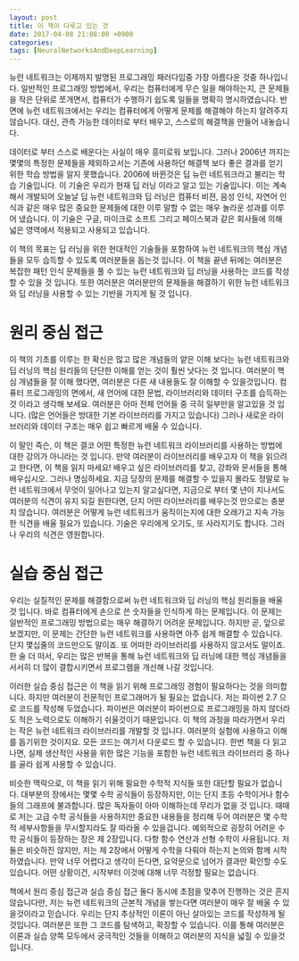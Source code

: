 ```yaml
---
layout: post
title: 이 책이 다루고 있는 것
date: 2017-04-08 21:08:00 +0900
categories:
tags: [NeuralNetworksAndDeepLearning]
---
```


뉴런 네트워크는 이제까지 발명된 프로그래밍 패러다임중 가장 아름다운 것중 하나입니다. 일반적인 프로그래밍 방법에서, 우리는 컴퓨터에게 무슨 일을 해야하는지, 큰 문제들을 작은 단위로 쪼개면서, 컴퓨터가 수행하기 쉽도록 일들을 명확히 명시하였습니다. 반면에 뉴런 네트워크에서는 우리는 컴퓨터에게 어떻게 문제를 해결해야 하는지 알려주지 않습니다. 대신, 관측 가능한 데이터로 부터 배우고, 스스로의 해결책을 만들어 내놓습니다.

데이터로 부터 스스로 배운다는 사실이 매우 흥미로워 보입니다. 그러나 2006년 까지는 몇몇의 특정한 문제들을 제외하고서는 기존에 사용하던 해결책 보다 좋은 결과를 얻기 위한 학습 방법을 알지 못했습니다. 2006에 바뀐것은 딥 뉴런 네트워크라고 불리는 학습 기술입니다. 이 기술은 우리가 현재 딥 러닝 이라고 알고 있는 기술입니다. 이는 계속해서 개발되어 오늘날 딥 뉴런 네트워크와 딥 러닝은 컴퓨터 비젼, 음성 인식, 자연어 인식과 같은 매우 많은 중요한 문제들에 대한 이루 말할 수 없는 매우 놀라운 성과를 이루어 냈습니다. 이 기술은 구글, 마이크로 소프트 그리고 페이스북과 같은 회사들에 의해 넓은 영역에서 적용되고 사용되고 있습니다.

이 책의 목표는 딥 러닝을 위한 현대적인 기술들을 포함하여 뉴런 네트워크의 핵심 개념들을 모두 습득할 수 있도록 여러분들을 돕는것 입니다. 이 책을 끝낸 뒤에는 여러분은 복잡한 패턴 인식 문제들을 풀 수 있는 뉴런 네트워크와 딥 러닝을 사용하는 코드를 작성할 수 있을 것 입니다. 또한 여러분은 여러분만의 문제들을 해결하기 위한 뉴런 네트워크와 딥 러닝을 사용할 수 있는 기반을 가지게 될 것 입니다.

<!-- more -->

# 원리 중심 접근

이 책의 기초를 이루는 한 확신은 많고 많은 개념들의 얕은 이해 보다는 뉴런 네트워크와 딥 러닝의 핵심 원리들의 단단한 이해를 얻는 것이 훨씬 낫다는 것 입니다. 여러분이 핵심 개념들을 잘 이해 했다면, 여러분은 다른 새 내용들도 잘 이해할 수 있을것입니다. 컴퓨터 프로그래밍의 면에서, 새 언어에 대한 문법, 라이브러리와 데이터 구조를 습득하는것 이라고 생각해 보세요. 여러분은 아마 전체 언어들 중 극히 일부만을 알고있을 것 입니다. (많은 언어들은 방대한 기본 라이브러리를 가지고 있습니다) 그러나 새로운 라이브러리와 데이터 구조는 매우 쉽고 빠르게 배울 수 있습니다.

이 말인 즉슨, 이 책은 결코 어떤 특정한 뉴런 네트워크 라이브러리를 사용하는 방법에 대한 강의가 아니라는 것 입니다. 만약 여러분이 라이브러리를 배우고자 이 책을 읽으려고 한다면, 이 책을 읽지 마세요! 배우고 싶은 라이브러리를 찾고, 강좌와 문서들을 통해 배우십시오. 그러나 명심하세요. 지금 당장의 문제를 해결할 수 있을지 몰라도 정말로 뉴런 네트워크에서 무엇이 일어나고 있는지 알고싶다면, 지금으로 부터 몇 년이 지나서도 여러분의 식견이 유지 되길 원한다면, 단지 어떤 라이브러리를 배우는것 만으로는 충분치 않습니다. 여러분은 어떻게 뉴런 네트워크가 움직이는지에 대한 오래가고 지속 가능한 식견을 배울 필요가 있습니다. 기술은 우리에게 오기도, 또 사라지기도 합니다. 그러나 우리의 식견은 영원합니다.

# 실습 중심 접근

우리는 실질적인 문제를 해결함으로써 뉴런 네트워크와 딥 러닝의 핵심 원리들을 배울 것 입니다. 바로 컴퓨터에게 손으로 쓴 숫자들을 인식하게 하는 문제입니다. 이 문제는 일반적인 프로그래밍 방법으로는 매우 해결하기 어려운 문제입니다. 하지만 곧, 앞으로 보겠지만, 이 문제는 간단한 뉴런 네트워크를 사용하면 아주 쉽게 해결할 수 있습니다. 단지 몇십줄의 코드만으도 말이죠. 또 어떠한 라이브러리를 사용하지 않고서도 말이죠. 한 술 더 떠서, 우리는 많은 반복을 통해 뉴런 네트워크와 딥 러닝에 대한 핵심 개념들을 서서히 더 많이 결합시키면서 프로그램을 개선해 나갈 것입니다.

이러한 실습 중심 접근은 이 책을 읽기 위해 프로그래밍 경험이 필요하다는 것을 의미합니다. 하지만 여러분이 전문적인 프로그래머가 될 필요는 없습니다. 저는 파이썬 2.7 으로 코드를 작성해 두었습니다. 파이썬은 여러분이 파이썬으로 프로그래밍을 하지 않더라도 적은 노력으로도 이해하기 쉬울것이기 때문입니다. 이 책의 과정을 따라가면서 우리는 작은 뉴런 네트워크 라이브러리를 개발할 것 입니다. 여러분의 실험에 사용하고 이해를 돕기위한 것이지요. 모든 코드는 여기서 다운로드 할 수 있습니다. 한번 책을 다 읽고 나면, 실제 생산적인 사용을 위한 많은 기능을 포함한 뉴런 네트워크 라이브러리 중 하나를 골라 쉽게 사용할 수 있습니다.

비슷한 맥락으로, 이 책을 읽기 위해 필요한 수학적 지식들 또한 대단할 필요가 없습니다. 대부분의 장에서는 몇몇 수학 공식들이 등장하지만, 이는 단지 초등 수학이거나 함수들의 그래프에 불과합니다. 많은 독자들이 아마 이해하는데 무리가 없을 것 입니다. 때때로 저는 고급 수학 공식들을 사용하지만 중요한 내용들을 정리해 두어 여러분은 몇 수학적 세부사항들을 무시할지라도 잘 따라올 수 있을겁니다. 예외적으로 굉장히 어려운 수학 공식들이 등장하는 장은 제 2장입니다. 다항 함수 연산과 선형 수학이 사용됩니다. 저 둘은 비슷하진 않지만, 저는 제 2장에서 어떻게 수학을 다뤄야 하는지 논의와 함께 시작하였습니다. 만약 너무 어렵다고 생각이 든다면, 요약문으로 넘어가 결과만 확인할 수도 있습니다. 어떤 상황이건, 시작부터 이것에 대해 너무 걱정할 필요는 없습니다.

책에서 원리 중심 접근과 실습 중심 접근 둘다 동시에 초점을 맞추어 진행하는 것은 흔지 않습니다만, 저는 뉴런 네트워크의 근본적 개념을 쌓는다면 여러분이 매우 잘 배울 수 있을것이라고 믿습니다. 우리는 단지 추상적인 이론이 아닌 살아있는 코드를 작성하게 될 것입니다. 여러분은 또한 그 코드를 탐색하고, 확장할 수 있습니다. 이를 통해 여러분은 이론과 실습 양쪽 모두에서 궁극적인 것들을 이해하고 여러분의 지식을 넓힐 수 있을것 입니다.
